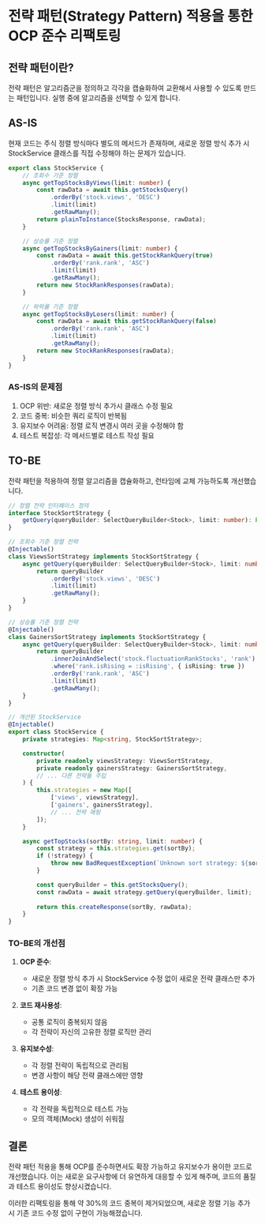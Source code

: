 # 전략 패턴(Strategy Pattern) 적용을 통한 OCP 준수 리팩토링

## 전략 패턴이란?
전략 패턴은 알고리즘군을 정의하고 각각을 캡슐화하여 교환해서 사용할 수 있도록 만드는 패턴입니다. 실행 중에 알고리즘을 선택할 수 있게 합니다.

## AS-IS
현재 코드는 주식 정렬 방식마다 별도의 메서드가 존재하며, 새로운 정렬 방식 추가 시 StockService 클래스를 직접 수정해야 하는 문제가 있습니다.

```typescript
export class StockService {
    // 조회수 기준 정렬
    async getTopStocksByViews(limit: number) {
        const rawData = await this.getStocksQuery()
            .orderBy('stock.views', 'DESC')
            .limit(limit)
            .getRawMany();
        return plainToInstance(StocksResponse, rawData);
    }

    // 상승률 기준 정렬
    async getTopStocksByGainers(limit: number) {
        const rawData = await this.getStockRankQuery(true)
            .orderBy('rank.rank', 'ASC')
            .limit(limit)
            .getRawMany();
        return new StockRankResponses(rawData);
    }

    // 하락률 기준 정렬
    async getTopStocksByLosers(limit: number) {
        const rawData = await this.getStockRankQuery(false)
            .orderBy('rank.rank', 'ASC')
            .limit(limit)
            .getRawMany();
        return new StockRankResponses(rawData);
    }
}
```

### AS-IS의 문제점
1. OCP 위반: 새로운 정렬 방식 추가시 클래스 수정 필요
2. 코드 중복: 비슷한 쿼리 로직이 반복됨
3. 유지보수 어려움: 정렬 로직 변경시 여러 곳을 수정해야 함
4. 테스트 복잡성: 각 메서드별로 테스트 작성 필요

## TO-BE
전략 패턴을 적용하여 정렬 알고리즘을 캡슐화하고, 런타임에 교체 가능하도록 개선했습니다.

```typescript
// 정렬 전략 인터페이스 정의
interface StockSortStrategy {
    getQuery(queryBuilder: SelectQueryBuilder<Stock>, limit: number): Promise<any>;
}

// 조회수 기준 정렬 전략
@Injectable()
class ViewsSortStrategy implements StockSortStrategy {
    async getQuery(queryBuilder: SelectQueryBuilder<Stock>, limit: number) {
        return queryBuilder
            .orderBy('stock.views', 'DESC')
            .limit(limit)
            .getRawMany();
    }
}

// 상승률 기준 정렬 전략
@Injectable()
class GainersSortStrategy implements StockSortStrategy {
    async getQuery(queryBuilder: SelectQueryBuilder<Stock>, limit: number) {
        return queryBuilder
            .innerJoinAndSelect('stock.fluctuationRankStocks', 'rank')
            .where('rank.isRising = :isRising', { isRising: true })
            .orderBy('rank.rank', 'ASC')
            .limit(limit)
            .getRawMany();
    }
}

// 개선된 StockService
@Injectable()
export class StockService {
    private strategies: Map<string, StockSortStrategy>;

    constructor(
        private readonly viewsStrategy: ViewsSortStrategy,
        private readonly gainersStrategy: GainersSortStrategy,
        // ... 다른 전략들 주입
    ) {
        this.strategies = new Map([
            ['views', viewsStrategy],
            ['gainers', gainersStrategy],
            // ... 전략 매핑
        ]);
    }

    async getTopStocks(sortBy: string, limit: number) {
        const strategy = this.strategies.get(sortBy);
        if (!strategy) {
            throw new BadRequestException(`Unknown sort strategy: ${sortBy}`);
        }

        const queryBuilder = this.getStocksQuery();
        const rawData = await strategy.getQuery(queryBuilder, limit);
        
        return this.createResponse(sortBy, rawData);
    }
}
```

### TO-BE의 개선점
1. **OCP 준수**:
    - 새로운 정렬 방식 추가 시 StockService 수정 없이 새로운 전략 클래스만 추가
    - 기존 코드 변경 없이 확장 가능

2. **코드 재사용성**:
    - 공통 로직이 중복되지 않음
    - 각 전략이 자신의 고유한 정렬 로직만 관리

3. **유지보수성**:
    - 각 정렬 전략이 독립적으로 관리됨
    - 변경 사항이 해당 전략 클래스에만 영향

4. **테스트 용이성**:
    - 각 전략을 독립적으로 테스트 가능
    - 모의 객체(Mock) 생성이 쉬워짐

## 결론
전략 패턴 적용을 통해 OCP를 준수하면서도 확장 가능하고 유지보수가 용이한 코드로 개선했습니다. 이는 새로운 요구사항에 더 유연하게 대응할 수 있게 해주며, 코드의 품질과 테스트 용이성도 향상시켰습니다.

이러한 리팩토링을 통해 약 30%의 코드 중복이 제거되었으며, 새로운 정렬 기능 추가 시 기존 코드 수정 없이 구현이 가능해졌습니다.